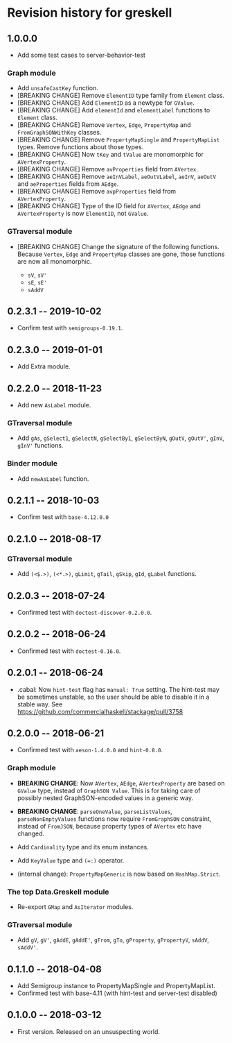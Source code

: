 # Revision history for greskell

## 1.0.0.0

* Add some test cases to server-behavior-test

### Graph module

* Add `unsafeCastKey` function.
* [BREAKING CHANGE] Remove `ElementID` type family from `Element` class.
* [BREAKING CHANGE] Add `ElementID` as a newtype for `GValue`.
* [BREAKING CHANGE] Add `elementId` and `elementLabel` functions to `Element` class.
* [BREAKING CHANGE] Remove `Vertex`, `Edge`, `PropertyMap` and
  `FromGraphSONWithKey` classes.
* [BREAKING CHANGE] Remove `PropertyMapSingle` and `PropertyMapList`
  types. Remove functions about those types.
* [BREAKING CHANGE] Now `tKey` and `tValue` are monomorphic for `AVertexProperty`.
* [BREAKING CHANGE] Remove `avProperties` field from `AVertex`.
* [BREAKING CHANGE] Remove `aeInVLabel`, `aeOutVLabel`, `aeInV`,
  `aeOutV` and `aeProperties` fields from `AEdge`.
* [BREAKING CHANGE] Remove `avpProperties` field from `AVertexProperty`.
* [BREAKING CHANGE] Type of the ID field for `AVertex`, `AEdge` and
  `AVertexProperty` is now `ElementID`, not `GValue`.

### GTraversal module

* [BREAKING CHANGE] Change the signature of the following
  functions. Because `Vertex`, `Edge` and `PropertyMap` classes are
  gone, those functions are now all monomorphic.

    * `sV`, `sV'`
    * `sE`, `sE'`
    * `sAddV`



## 0.2.3.1  -- 2019-10-02

* Confirm test with `semigroups-0.19.1`.

## 0.2.3.0  -- 2019-01-01

* Add Extra module.

## 0.2.2.0  -- 2018-11-23

* Add new `AsLabel` module.

### GTraversal module

* Add `gAs`, `gSelect1`, `gSelectN`, `gSelectBy1`, `gSelectByN`,
  `gOutV`, `gOutV'`, `gInV`, `gInV'` functions.

### Binder module

* Add `newAsLabel` function.



## 0.2.1.1  -- 2018-10-03

* Confirm test with `base-4.12.0.0`


## 0.2.1.0  -- 2018-08-17

### GTraversal module

* Add `(<$.>)`, `(<*.>)`, `gLimit`, `gTail`, `gSkip`, `gId`, `gLabel`
  functions.


## 0.2.0.3  -- 2018-07-24

* Confirmed test with `doctest-discover-0.2.0.0`.


## 0.2.0.2  -- 2018-06-24

* Confirmed test with `doctest-0.16.0`.


## 0.2.0.1  -- 2018-06-24

* .cabal: Now `hint-test` flag has `manual: True` setting. The
  hint-test may be sometimes unstable, so the user should be able to
  disable it in a stable way.
  See https://github.com/commercialhaskell/stackage/pull/3758


## 0.2.0.0  -- 2018-06-21

* Confirmed test with `aeson-1.4.0.0` and `hint-0.8.0`.

### Graph module

* **BREAKING CHANGE**: Now `AVertex`, `AEdge`, `AVertexProperty` are
  based on `GValue` type, instead of `GraphSON Value`. This is for
  taking care of possibly nested GraphSON-encoded values in a generic
  way.
* **BREAKING CHANGE**: `parseOneValue`, `parseListValues`,
  `parseNonEmptyValues` functions now require `FromGraphSON`
  constraint, instead of `FromJSON`, because property types of
  `AVertex` etc have changed.
* Add `Cardinality` type and its enum instances.
* Add `KeyValue` type and `(=:)` operator.

* (internal change): `PropertyMapGeneric` is now based on
  `HashMap.Strict`.

### The top Data.Greskell module

* Re-export `GMap` and `AsIterator` modules.

### GTraversal module

* Add `gV`, `gV'`, `gAddE`, `gAddE'`, `gFrom`, `gTo`, `gProperty`,
  `gPropertyV`, `sAddV`, `sAddV'`.


## 0.1.1.0  -- 2018-04-08

* Add Semigroup instance to PropertyMapSingle and PropertyMapList.
* Confirmed test with base-4.11 (with hint-test and server-test disabled)


## 0.1.0.0  -- 2018-03-12

* First version. Released on an unsuspecting world.
